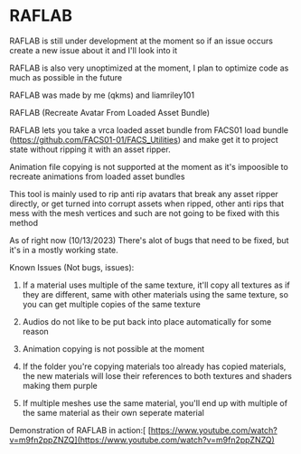 # RAFLAB

RAFLAB is still under development at the moment so if an issue occurs create a new issue about it and I'll look into it

RAFLAB is also very unoptimized at the moment, I plan to optimize code as much as possible in the future

RAFLAB was made by me (qkms) and liamriley101

RAFLAB (Recreate Avatar From Loaded Asset Bundle)

RAFLAB lets you take a vrca loaded asset bundle from FACS01 load bundle (https://github.com/FACS01-01/FACS_Utilities) and make get it to project state without ripping it with an asset ripper.

Animation file copying is not supported at the moment as it's impoosible to recreate animations from loaded asset bundles

This tool is mainly used to rip anti rip avatars that break any asset ripper directly, or get turned into corrupt assets when ripped, other anti rips that mess with the mesh vertices and such are not going to be fixed with this method

As of right now (10/13/2023) There's alot of bugs that need to be fixed, but it's in a mostly working state.

Known Issues (Not bugs, issues):
1. If a material uses multiple of the same texture, it'll copy all textures as if they are different, same with other materials using the same texture, so you can get multiple copies of the same texture

2. Audios do not like to be put back into place automatically for some reason

3. Animation copying is not possible at the moment

4. If the folder you're copying materials too already has copied materials, the new materials will lose their references to both textures and shaders making them purple

5. If multiple meshes use the same material, you'll end up with multiple of the same material as their own seperate material

Demonstration of RAFLAB in action:[
[https://www.youtube.com/watch?v=m9fn2ppZNZQ](https://www.youtube.com/watch?v=m9fn2ppZNZQ)
